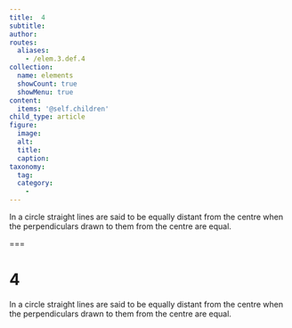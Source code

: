 ```yaml
---
title:  4
subtitle: 
author:
routes:
  aliases:
    - /elem.3.def.4
collection:
  name: elements
  showCount: true
  showMenu: true
content:
  items: '@self.children'
child_type: article
figure:
  image:
  alt:
  title:
  caption:
taxonomy:
  tag:
  category:
    - 
---
```


<p>In a circle straight lines are said <hi rend="bold">to be equally distant from the centre</hi> when the perpendiculars drawn to them from the centre are equal.</p>

===

<h1>4</h1>
<p>In a circle straight lines are said <span class="bold">to be equally distant from the centre</span> when the perpendiculars drawn to them from the centre are equal.</p>
